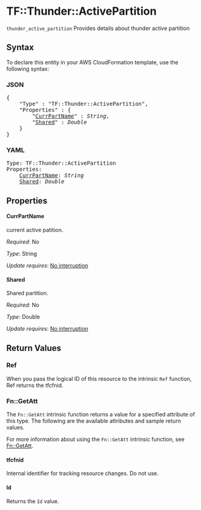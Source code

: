 # TF::Thunder::ActivePartition

`thunder_active_partition` Provides details about thunder active partition

## Syntax

To declare this entity in your AWS CloudFormation template, use the following syntax:

### JSON

<pre>
{
    "Type" : "TF::Thunder::ActivePartition",
    "Properties" : {
        "<a href="#currpartname" title="CurrPartName">CurrPartName</a>" : <i>String</i>,
        "<a href="#shared" title="Shared">Shared</a>" : <i>Double</i>
    }
}
</pre>

### YAML

<pre>
Type: TF::Thunder::ActivePartition
Properties:
    <a href="#currpartname" title="CurrPartName">CurrPartName</a>: <i>String</i>
    <a href="#shared" title="Shared">Shared</a>: <i>Double</i>
</pre>

## Properties

#### CurrPartName

current active patition.

_Required_: No

_Type_: String

_Update requires_: [No interruption](https://docs.aws.amazon.com/AWSCloudFormation/latest/UserGuide/using-cfn-updating-stacks-update-behaviors.html#update-no-interrupt)

#### Shared

Shared partition.

_Required_: No

_Type_: Double

_Update requires_: [No interruption](https://docs.aws.amazon.com/AWSCloudFormation/latest/UserGuide/using-cfn-updating-stacks-update-behaviors.html#update-no-interrupt)

## Return Values

### Ref

When you pass the logical ID of this resource to the intrinsic `Ref` function, Ref returns the tfcfnid.

### Fn::GetAtt

The `Fn::GetAtt` intrinsic function returns a value for a specified attribute of this type. The following are the available attributes and sample return values.

For more information about using the `Fn::GetAtt` intrinsic function, see [Fn::GetAtt](https://docs.aws.amazon.com/AWSCloudFormation/latest/UserGuide/intrinsic-function-reference-getatt.html).

#### tfcfnid

Internal identifier for tracking resource changes. Do not use.

#### Id

Returns the <code>Id</code> value.

